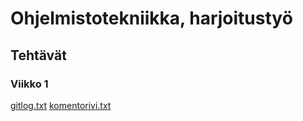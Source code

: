 # Ohjelmistotekniikka, harjoitustyö
## Tehtävät
### Viikko 1
[gitlog.txt](laskarit/viikko1/gitlog.txt)
[komentorivi.txt](https://github.com/eampesu/ot-repo/laskarit/viikko1/komentorivi.txt)

